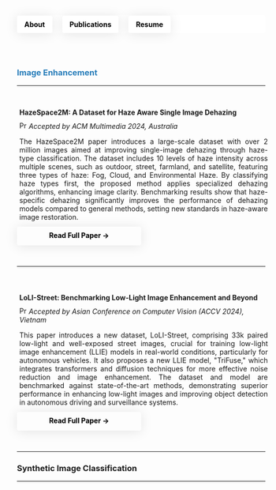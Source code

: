 <!-- Header Section -->
<header style="background-color: white; padding: 0; margin-bottom: 0; position: relative; height: 36px; border-radius: 4px; display: flex; align-items: center;">
  <nav style="margin: 0; padding: 0; width: 100%;">
    <ul style="list-style-type: none; padding: 0; margin: 0; display: flex; align-items: center; height: 100%;">
      <li style="margin: 0 20px 0 0; padding: 0; display: flex; align-items: center;">
        <a href="https://tanvirnwu.github.io/" style="color: black; text-decoration: none; padding: 9px 15px; border-radius: 4px; box-shadow: 0 2px 25px rgba(0, 0, 0, 0.1); transition: background-color 0.3s, color 0.3s; display: block;">
          <strong>About</strong>
        </a>
      </li>
      <li style="margin: 0 20px 0 0; padding: 0; display: flex; align-items: center;">
        <a href="https://tanvirnwu.github.io/pages/publications" style="color: black; text-decoration: none; padding: 9px 15px; border-radius: 4px; box-shadow: 0 2px 25px rgba(0, 0, 0, 0.1); transition: background-color 0.3s, color 0.3s; display: block;">
          <strong>Publications</strong>
        </a>
      </li>
      <li style="margin: 0; padding: 0; display: flex; align-items: center;">
        <a href="https://tanvirnwu.github.io/assets/TanvirResume.pdf" style="color: black; text-decoration: none; padding: 9px 15px; border-radius: 4px; box-shadow: 0 2px 25px rgba(0, 0, 0, 0.1); transition: background-color 0.3s, color 0.3s; display: block;">
          <strong>Resume</strong>
        </a>
      </li>
    </ul>
  </nav>
</header>

<style>
  /* CSS styles for hover effect */
  a:hover {
    background-color: #0066ff; /* Blue background on hover */
    color: white; /* White text on hover */
  }

  a:hover strong {
    color: white; /* Ensure bold text inside links also turns white */
  }

  li {
    margin: 0; /* Remove any unnecessary margin */
    padding: 0; /* Remove padding from list items */
  }

  a {
    display: inline-block; /* Make the anchor display as a block to fill its parent */
    height: 100%; /* Ensure the link fills the parent's height */
  }

  /* Common button styling for the header and Read Full Paper */
  .custom-button {
    color: black;
    text-decoration: none;
    padding: 9px 15px;
    border-radius: 4px;
    box-shadow: 0 2px 25px rgba(0, 0, 0, 0.1);
    transition: background-color 0.3s, color 0.3s;
    display: block;
    text-align: center;
  }

  .custom-button:hover {
    background-color: #0066ff; /* Blue background on hover */
    color: white; /* White text on hover */
  }
</style>


<h3 style="margin-top: 70px; color: #267CB9;">Image Enhancement</h3>
<hr>


<!-- Parent Container with Top Margin -->
<div style="margin-top: 20px; display: flex; justify-content: flex-start;">
    <!-- Right Column: Project Summary and Button -->
    <div style="flex: 1; display: flex; flex-direction: column; gap: 20px;">
      <!-- Project Summary Box -->
      <div style="border: 0px solid white; padding: 5px; width: 100%;">
      <h4>HazeSpace2M: A Dataset for Haze Aware Single Image Dehazing</h4>
      <p style="margin-top:-9px;"><img src="https://cdn-icons-png.flaticon.com/512/4220/4220391.png" alt="Presentation Icon" width="15" height="15"><I> Accepted by ACM Multimedia 2024, Australia</i></p>
      <p style="text-align: justify; margin-top: 3px;">
      The HazeSpace2M paper introduces a large-scale dataset with over 2 million images aimed at improving single-image dehazing through haze-type classification. The dataset includes 10 levels of haze intensity across multiple scenes, such as outdoor, street, farmland, and satellite, featuring three types of haze: Fog, Cloud, and Environmental Haze. By classifying haze types first, the proposed method applies specialized dehazing algorithms, enhancing image clarity. Benchmarking results show that haze-specific dehazing significantly improves the performance of dehazing models compared to general methods, setting new standards in haze-aware image restoration.
      </p>
      </div>     
      <!-- Read Full Paper Button -->
      <div style="margin-top: -28px; width: 50%; height:20px; text-align: center; color: #F5F5F5;">
        <a href="https://tanvirnwu.github.io/assets/papers/HazeSpace2M.pdf" class="custom-button" target="_blank"><strong>Read Full Paper →</strong></a>
      </div>      
    </div>
</div>


<hr style="margin-top: 60px;">

<!-- Parent Container with Top Margin -->
<div style="margin-top: 30px; display: flex; justify-content: flex-start;">
    <!-- Right Column: Project Summary and Button -->
    <div style="flex: 1; display: flex; flex-direction: column; gap: 20px;">
      <!-- Project Summary Box -->
      <div style="border: 0px solid white; padding: 5px; width: 100%;">
      <h4>LoLI-Street: Benchmarking Low-Light Image Enhancement and Beyond</h4>
      <p style="margin-top:-9px;"><img src="https://cdn-icons-png.flaticon.com/512/4220/4220391.png" alt="Presentation Icon" width="15" height="15"><I> Accepted by Asian Conference on Computer Vision (ACCV 2024), Vietnam</i></p>
      <p style="text-align: justify; margin-top: 3px;">
      This paper introduces a new dataset, LoLI-Street, comprising 33k paired low-light and well-exposed street images, crucial for training low-light image enhancement (LLIE) models in real-world conditions, particularly for autonomous vehicles. It also proposes a new LLIE model, "TriFuse," which integrates transformers and diffusion techniques for more effective noise reduction and image enhancement. The dataset and model are benchmarked against state-of-the-art methods, demonstrating superior performance in enhancing low-light images and improving object detection in autonomous driving and surveillance systems.
      </p>
      </div>     
      <!-- Read Full Paper Button -->
      <div style="margin-top: -28px; width: 50%; height:20px; text-align: center; color: blue; ">
        <a href="https://tanvirnwu.github.io/assets/papers/LoLI-Street_ACCV_2024.pdf" class="custom-button" target="_blank"><strong>Read Full Paper →</strong></a>
      </div>      
    </div>
</div>

<hr style="margin-top: 60px;">


### Synthetic Image Classification
----------------------------------
